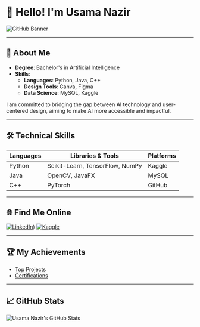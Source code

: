 # 👋 Hello! I'm Usama Nazir



![GitHub Banner](https://user-images.githubusercontent.com/115386517/225841791-e6eb2fcf-6de1-45ec-a5e8-0c321f0af245.gif) <!-- Add a personalized banner -->

---

## 🚀 About Me

- **Degree**: Bachelor's in Artificial Intelligence
- **Skills**:
  - **Languages**: Python, Java, C++
  - **Design Tools**: Canva, Figma
  - **Data Science**: MySQL, Kaggle

I am committed to bridging the gap between AI technology and user-centered design, aiming to make AI more accessible and impactful.

---

## 🛠️ Technical Skills

| Languages | Libraries & Tools  | Platforms |
| --------- | ------------------ | --------- |
| Python    | Scikit-Learn, TensorFlow, NumPy | Kaggle |
| Java      | OpenCV, JavaFX      | MySQL     |
| C++       | PyTorch             | GitHub    |

---

## 🌐 Find Me Online
[![LinkedIn](https://img.shields.io/badge/LinkedIn-0077B5?style=for-the-badge&logo=linkedin&logoColor=white)](https://www.linkedin.com/in/usama-nazir-0b186532b/))
[![Kaggle](https://img.shields.io/badge/Kaggle-20BEFF?style=for-the-badge&logo=kaggle&logoColor=white)](https://www.kaggle.com/yourprofile)

---

## 🏆 My Achievements

- [Top Projects](https://github.com/yourusername/topproject)
- [Certifications](https://www.yourcertificationlink.com)

---

## 📈 GitHub Stats

![Usama Nazir's GitHub Stats](https://github-readme-stats.vercel.app/api?username=yourusername&show_icons=true&theme=radical)


